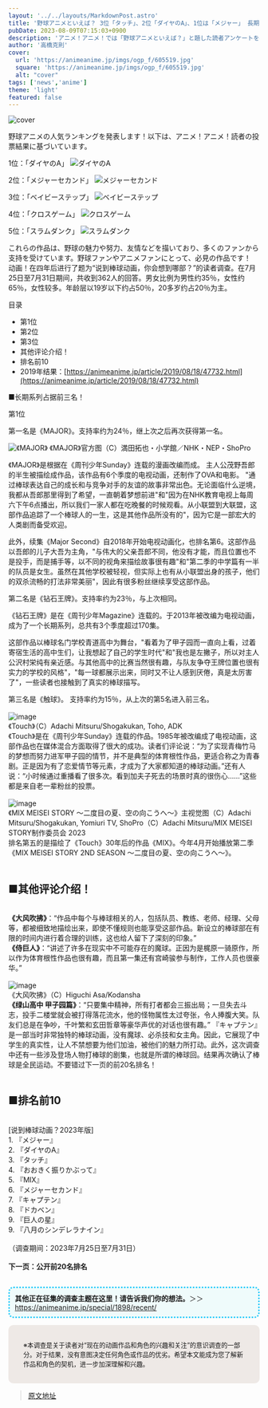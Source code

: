 ```yaml
---
layout: '../../layouts/MarkdownPost.astro'
title: '野球アニメといえば？ 3位「タッチ」、2位「ダイヤのA」、1位は「メジャー」 長期シリーズがトップ3に！＜23年版＞'
pubDate: 2023-08-09T07:15:03+0900
description: 'アニメ！アニメ！では「野球アニメといえば？」と題した読者アンケートを4年ぶりに実施しました。結果を発表します。'
author: '高橋克則'
cover:
  url: 'https://animeanime.jp/imgs/ogp_f/605519.jpg'
  square: 'https://animeanime.jp/imgs/ogp_f/605519.jpg'
  alt: "cover"
tags: ['news','anime']
theme: 'light'
featured: false
---
```


![cover](https://animeanime.jp/imgs/ogp_f/605519.jpg)

野球アニメの人気ランキングを発表します！以下は、アニメ！アニメ！読者の投票結果に基づいています。

1位：「ダイヤのA」
![ダイヤのA](https://example.com/daiya_no_a.jpg)

2位：「メジャーセカンド」
![メジャーセカンド](https://example.com/major_second.jpg)

3位：「ベイビーステップ」
![ベイビーステップ](https://example.com/baby_steps.jpg)

4位：「クロスゲーム」
![クロスゲーム](https://example.com/cross_game.jpg)

5位：「スラムダンク」
![スラムダンク](https://example.com/slam_dunk.jpg)

これらの作品は、野球の魅力や努力、友情などを描いており、多くのファンから支持を受けています。野球ファンやアニメファンにとって、必見の作品です！
动画！在四年后进行了题为“说到棒球动画，你会想到哪部？”的读者调查。在7月25日至7月31日期间，共收到362人的回答。男女比例为男性约35％，女性约65％，女性较多。年龄层以19岁以下约占50％，20多岁约占20％为主。


目录

- 第1位
- 第2位
- 第3位
- 其他评论介绍！
- 排名前10
- 2019年结果：[https://animeanime.jp/article/2019/08/18/47732.html](https://animeanime.jp/article/2019/08/18/47732.html)


■长期系列占据前三名！

第1位

第一名是《MAJOR》。支持率约为24％，继上次之后再次获得第一名。

![《MAJOR》](https://animeanime.jp/imgs/zoom/605517.jpg)
《MAJOR》官方图（C）満田拓也・小学館／NHK・NEP・ShoPro

《MAJOR》是根据在《周刊少年Sunday》连载的漫画改编而成。
主人公茂野吾郎的半生被描绘成作品，该作品有6个季度的电视动画，还制作了OVA和电影。 "通过棒球表达自己的成长和与竞争对手的友谊的故事非常出色。无论面临什么逆境，我都从吾郎那里得到了希望，一直朝着梦想前进"和"因为在NHK教育电视上每周六下午6点播出，所以我们一家人都在吃晚餐的时候观看。从小联盟到大联盟，这部作品追踪了一个棒球人的一生，这是其他作品所没有的"，因为它是一部宏大的人类剧而备受欢迎。

此外，续集《Major Second》自2018年开始电视动画化，也排名第6。这部作品以吾郎的儿子大吾为主角，"与伟大的父亲吾郎不同，他没有才能，而且位置也不是投手，而是捕手等，以不同的视角来描绘故事很有趣"和"第二季的中学篇有一半的队员是女生。虽然在其他学校被轻视，但实际上也有从小联盟出身的孩子，他们的双杀流畅的打法非常美丽"，因此有很多粉丝继续享受这部作品。

第二名是《钻石王牌》。支持率约为23％，与上次相同。

《钻石王牌》是在《周刊少年Magazine》连载的。于2013年被改编为电视动画，成为了一个长期系列，总共有3个季度超过170集。

这部作品以棒球名门学校青道高中为舞台，"看着为了甲子园而一直向上看，过着寄宿生活的高中生们，让我想起了自己的学生时代"和"我也是左撇子，所以对主人公沢村栄纯有亲近感。与其他高中的比赛当然很有趣，与队友争夺王牌位置也很有实力的学校的风格"，"每一球都展示出来，同时又不让人感到厌倦，真是太厉害了"，一些读者也接触到了真实的棒球描写。

第三名是《触球》。
支持率约为15％，从上次的第5名进入前三名。<br><br>![image](https://animeanime.jp/imgs/zoom/605520.jpg)<br><span class="cap txt-center">《Touch》（C）Adachi Mitsuru/Shogakukan, Toho, ADK</span><br>《Touch》是在《周刊少年Sunday》连载的作品。1985年被改编成了电视动画，这部作品也在媒体混合方面取得了很大的成功。读者们评论说：“为了实现青梅竹马的梦想而努力进军甲子园的情节，并不是典型的体育根性作品，更适合称之为青春剧。正是因为有了恋爱情节等元素，才成为了大家都知道的棒球动画。”还有人说：“小时候通过重播看了很多次。看到加夫子死去的场景时真的很伤心……”这些都是来自老一辈粉丝的投票。<br><br>![image](https://animeanime.jp/imgs/zoom/605521.jpg)<br><span class="cap txt-center">《MIX MEISEI STORY ～二度目の夏、空の向こうへ～》主视觉图（C）Adachi Mitsuru/Shogakukan, Yomiuri TV, ShoPro（C）Adachi Mitsuru/MIX MEISEI STORY制作委员会 2023</span><br>排名第五的是描绘了《Touch》30年后的作品《MIX》。今年4月开始播放第二季《MIX MEISEI STORY 2ND SEASON ～二度目の夏、空の向こうへ～》。<br><br><h2 id="list04" class="title02" style="border-color:#61caff">■其他评论介绍！</h2><br><span style="font-weight:bold;">《大风吹拂》</span>：“作品中每个与棒球相关的人，包括队员、教练、老师、经理、父母等，都被细致地描绘出来，即使不懂规则也能享受这部作品。新设立的棒球部在有限的时间内进行着合理的训练，这也给人留下了深刻的印象。”<br><span style="font-weight:bold;">《侍巨人》</span>：“讲述了许多在现实中不可能存在的魔球。正因为是梶原一骑原作，所以作为体育根性作品也很有趣，而且第一集还有宫崎骏参与制作，工作人员也很豪华。”<br><br>![image](https://animeanime.jp/imgs/zoom/605522.jpg)<br><span class="cap txt-center">《大风吹拂》（C）Higuchi Asa/Kodansha</span><br><span style="font-weight:bold;">《绿山高中 甲子园篇》</span>：“只要集中精神，所有打者都会三振出局；一旦失去斗志，投手二楼堂就会被打得落花流水，他的怪物属性太过夸张，令人捧腹大笑。队友们总是在争吵，千叶繁和玄田哲章等豪华声优的对话也很有趣。”
『キャプテン』是一部当时非常独特的棒球动画，没有魔球、必杀技和女主角。因此，它展现了中学生的真实性，让人不禁想要为他们加油，被他们的魅力所打动。此外，这次调查中还有一些涉及登场人物打棒球的剧集，也就是所谓的棒球回。结果再次确认了棒球是全民运动。不要错过下一页的前20名排名！
<br><br>
<h2 id="list05" class="title02" style="border-color:#61caff">■排名前10</h2>
<br>[说到棒球动画？2023年版]<br>
1. 『メジャー』<br>
2. 『ダイヤのA』<br>
3. 『タッチ』<br>
4. 『おおきく振りかぶって』<br>
5. 『MIX』<br>
6. 『メジャーセカンド』<br>
7. 『キャプテン』<br>
8. 『ドカベン』<br>
9. 『巨人の星』<br>
9. 『八月のシンデレラナイン』<br>
<br>
（调查期间：2023年7月25日至7月31日）
<br><br>
<span class="underline"><span style="font-weight:bold;">下一页：公开前20名排名</span></span>
<br><br>
<ul style="display:inline-block; background-color:#EFFBFB; padding:10px; border-radius: 10px; border: 3px dotted #2ECCFA;"><span style="font-weight:bold;">其他正在征集的调查主题在这里！请告诉我们你的想法。</span>＞＞<a href="https://animeanime.jp/special/1898/recent/">https://animeanime.jp/special/1898/recent/</a></ul>
<br>
<div style="background-color:#eee9e6; border-radius:10px; padding:30px;"><span style="font-size:90%">※本调查是关于读者对“现在的动画作品和角色的兴趣和关注”的意识调查的一部分。对于结果，没有意图决定任何角色或作品的优劣。希望本文能成为您了解新作品和角色的契机，进一步加深理解和兴趣。</span></div>

>[原文地址](https://animeanime.jp/article/2023/08/09/79173.html)  